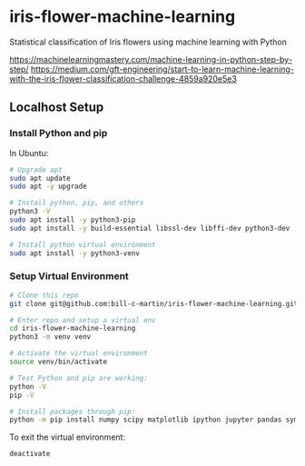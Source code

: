 # iris-flower-machine-learning
Statistical classification of Iris flowers using machine learning with Python

https://machinelearningmastery.com/machine-learning-in-python-step-by-step/
https://medium.com/gft-engineering/start-to-learn-machine-learning-with-the-iris-flower-classification-challenge-4859a920e5e3


## Localhost Setup

### Install Python and pip

In Ubuntu:

```bash
# Upgrade apt
sudo apt update
sudo apt -y upgrade

# Install python, pip, and others
python3 -V
sudo apt install -y python3-pip
sudo apt install -y build-essential libssl-dev libffi-dev python3-dev

# Install python virtual environment
sudo apt install -y python3-venv
```

### Setup Virtual Environment

```bash
# Clone this repo
git clone git@github.com:bill-c-martin/iris-flower-machine-learning.git

# Enter repo and setup a virtual env
cd iris-flower-machine-learning
python3 -m venv venv

# Activate the virtual environment
source venv/bin/activate

# Test Python and pip are working:
python -V
pip -V

# Install packages through pip:
python -m pip install numpy scipy matplotlib ipython jupyter pandas sympy nose sklearn
```

To exit the virtual environment:

```bash
deactivate
```

